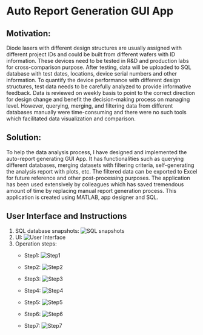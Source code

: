# Auto Report Generation GUI App

## Motivation:

Diode lasers with different design structures are usually assigned with different project IDs and could be built from different wafers with ID information.  These devices need to be tested in R&D and production labs for cross-comparison purpose. After testing, data will be uploaded to SQL database with test dates, locations, device serial numbers and other information. To quantify the device performance with different design structures, test data needs to be carefully analyzed to provide informative feedback. Data is reviewed on weekly basis to point to the correct direction for design change and benefit the decision-making process on managing level. However, querying, merging, and filtering data from different databases manually were time-consuming and there were no such tools which facilitated data visualization and comparison. 

## Solution:
To help the data analysis process, I have designed and implemented the auto-report generating GUI App. It has functionalities such as querying different databases, merging datasets with filtering criteria, self-generating the analysis report with plots, etc. The filtered data can be exported to Excel for future reference and other post-processing purposes. The application has been used extensively by colleagues which has saved tremendous amount of time by replacing manual report generation process.  This application is created using MATLAB, app designer and SQL. 

## User Interface and Instructions
1. SQL database snapshots:
![SQL snapshots](./img/SQL_snapshots.PNG "SQL database snapshots")
2. UI:
![User Interface](./img/UI.PNG "User interface")
3. Operation steps: 
    * Step1:
![Step1](./img/step1.PNG "Step1")

    * Step2: 
![Step2](./img/step2.PNG "Step2")

    * Step3:
![Step3](./img/step3.PNG "Step3")

    * Step4: 
![Step4](./img/step4.PNG "Step4")

    * Step5: 
![Step5](./img/step5.PNG "Step5")

    * Step6: 
![Step6](./img/step6.PNG "Step6")

    * Step7: 
![Step7](./img/step7.PNG "Step7")
